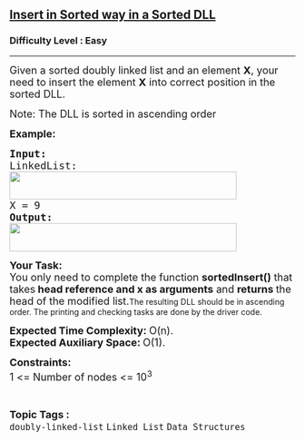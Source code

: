 <h2><a href="https://www.geeksforgeeks.org/problems/insert-in-sorted-way-in-a-sorted-dll/1?page=2&sprint=ca8ae412173dbd8346c26a0295d098fd&sortBy=submissions">Insert in Sorted way in a Sorted DLL</a></h2><h3>Difficulty Level : Easy</h3><hr><div class="problems_problem_content__Xm_eO"><p><span style="font-size: 18px;">Given a sorted doubly linked list and an element <strong>X</strong>, your need to insert the element <strong>X</strong> into correct position in the sorted DLL.</span></p>
<p><span style="font-size: 18px;"><span class="selectable-text copyable-text" style="caret-color: #000000;">Note: The DLL is sorted in ascending order</span></span></p>
<p><span style="font-size: 18px;"><strong>Example:</strong></span></p>
<pre><span style="font-size: 18px;"><strong>Input:
</strong>LinkedList:
<img style="height: 49px; width: 400px;" src="https://contribute.geeksforgeeks.org/wp-content/uploads/dll.png" alt="">
X = 9
<strong>Output:</strong></span>
<img style="height: 50px; width: 400px;" src="https://contribute.geeksforgeeks.org/wp-content/uploads/dll2.png" alt="">
</pre>
<p><span style="font-size: 18px;"><strong>Your Task:</strong><br>You only need to complete the&nbsp;function <strong>sortedInsert()</strong> that takes<strong> head reference and x as arguments</strong> and <strong>returns </strong>the head of the modified list.</span><span style="caret-color: #000000; font-family: -apple-system, BlinkMacSystemFont, 'Segoe UI', Roboto, Oxygen, Ubuntu, Cantarell, 'Open Sans', 'Helvetica Neue', sans-serif;">The resulting DLL should be in ascending order. The printing and checking tasks are done by the driver code.</span></p>
<p><span style="font-size: 18px;"><strong>Expected Time Complexity:&nbsp;</strong>O(n).<br><strong>Expected Auxiliary Space:&nbsp;</strong>O(1).</span></p>
<p><span style="font-size: 18px;"><strong>Constraints:</strong><br>1 &lt;= Number of nodes &lt;= 10<sup>3</sup></span></p></div><br><p><span style=font-size:18px><strong>Topic Tags : </strong><br><code>doubly-linked-list</code>&nbsp;<code>Linked List</code>&nbsp;<code>Data Structures</code>&nbsp;
